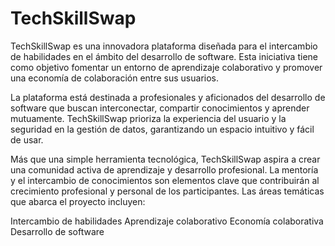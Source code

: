 # TechSkillSwap

TechSkillSwap es una innovadora plataforma diseñada para el intercambio de habilidades en el ámbito del desarrollo de software. Esta iniciativa tiene como objetivo fomentar un entorno de aprendizaje colaborativo y promover una economía de colaboración entre sus usuarios.

La plataforma está destinada a profesionales y aficionados del desarrollo de software que buscan interconectar, compartir conocimientos y aprender mutuamente. TechSkillSwap prioriza la experiencia del usuario y la seguridad en la gestión de datos, garantizando un espacio intuitivo y fácil de usar.

Más que una simple herramienta tecnológica, TechSkillSwap aspira a crear una comunidad activa de aprendizaje y desarrollo profesional. La mentoría y el intercambio de conocimientos son elementos clave que contribuirán al crecimiento profesional y personal de los participantes. Las áreas temáticas que abarca el proyecto incluyen:

Intercambio de habilidades
Aprendizaje colaborativo
Economía colaborativa
Desarrollo de software
